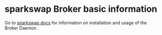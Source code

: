 sparkswap Broker basic information
===========================

Go to [sparkswap docs](https://sparkswap.com/docs/getting-started) for information on installation and usage of the Broker Daemon. 
